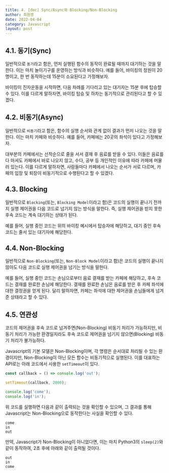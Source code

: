 ```yaml
---
title: 4. [doc] Sync/Async와 Blocking/Non-Blocking
author: 최원영
date: 2022-04-04
category: Javascript
layout: post
---
```


## 4.1. 동기(Sync)

일반적으로 `동기`라고 함은, 먼저 실행된 함수의 동작이 완료될 때까지 대기하는 것을 말한다. 이는 마치 놀이기구를 운영하는 방식과 비슷하다. 예를 들어, 바이킹의 정원이 20명이고, 한 번 동작하는데 15분이 소요된다고 가정해보자.

바이킹이 진자운동을 시작하면, 다음 차례를 기다리고 있는 대기자는 15분 후에 탑승할 수 있다. 이를 다르게 말하자면, 바이킹 탑승 및 하차는 동기적으로 관리된다고 할 수 있겠다.

## 4.2. 비동기(Async)

일반적으로 `비동기`라고 함은, 함수의 실행 순서와 관계 없이 결과가 먼저 나오는 것을 말한다. 이는 마치 카페와 비슷하다. 예를 들어, 카페에는 20곳의 좌석이 있다고 가정해보자.

대부분의 카페에서는 선착순으로 줄을 서서 결재 후 음료를 받을 수 있다. 이들은 음료를 다 마셔도 카페에서 바로 나오지 않고, 수다, 공부 등 개인적인 이유에 따라 카페에 머물러 있는다. 이를 다르게 말하자면, 사람들마다 카페에서 나오는 순서가 서로 다르며, 카페의 입장 및 퇴장이 비동기적으로 수행된다고 할 수 있겠다.

## 4.3. Blocking

일반적으로 `Blocking`(또는, `Blocking Model`이라고 함)은 코드의 실행이 끝나기 전까지 실행 제어권을 다음 코드로 넘기지 않는 방식을 말한다. 즉, 실행 제어권을 받지 못한 후속 코드는 계속 대기하는 상태가 된다.

예를 들어, 실행 중인 코드는 위의 바이킹 예시에서 탑승자에 해당하고, 대기 중인 후속 코드는 줄서 있는 대기자에 해당한다.

## 4.4. Non-Blocking

일반적으로 `Non-Blocking`(또는, `Non-Block Model`이라고 함)은 코드의 실행이 끝나지 않아도 다음 코드로 실행 제어권을 넘기는 방식을 말한다.

예를 들어, 실행 중인 코드는 손님으로부터 음료 결재를 받는 카페에 해당하고, 후속 코드는 결재를 완료한 손님에 해당한다. 결재를 완료한 손님은 음료를 받은 후 카페 좌석에 대한 결정권을 얻게 된다. 달리 말하자면, 카페는 좌석에 대한 제어권을 손님들에게 넘겨준 상태라고 할 수 있다.

## 4.5. 연관성

코드의 제어권을 후속 코드로 넘겨주면(Non-Blocking) 비동기 처리가 가능하지만, 비동기 처리가 가능한 환경일지라도 후속 코드로 제어권을 넘기지 않으면(Blocking) 비동기 처리가 불가능하다.

Javascript의 기본 모델은 Non-Blocking이며, 각 명령은 순서대로 처리될 수 있는 환경이지만, Non-Blocking이 아닌 모든 함수는 비동기적으로 실행된다. 이를 대표하는 API로는 아래 코드에서 사용한 `setTimeout`이 있다.

```js
const callback = () => console.log('out');

setTimeout(callback, 2000);

console.log('come');
console.log('in');
```

위 코드를 실행하면 다음과 같이 출력되는 것을 확인할 수 있으며, 그 결과를 통해 Javascript는 Non-Blocking으로 동작한다는 사실을 확인할 수 있다.

```
come
in
out
```

만약, Javascript가 Non-Blocking이 아니었다면, 
이는 마치 Python3의 `sleep(2)`와 같이 동작하여, 2초 후에 아래와 같이 출력될 것이다. 

```
out
in
come
```